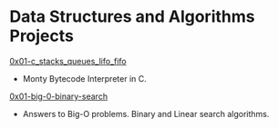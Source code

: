 # Data Structures and Algorithms Projects

[0x01-c_stacks_queues_lifo_fifo](../master/0x01-c_stacks_queues_lifo_fifo)
* Monty Bytecode Interpreter in C.

[0x01-big-0-binary-search](../master/0x01-big-0-binary-search)
* Answers to Big-O problems. Binary and Linear search algorithms.